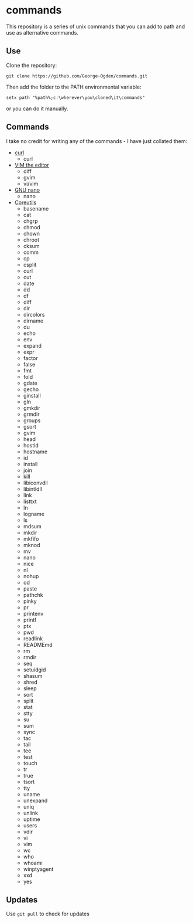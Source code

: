 # commands

This repository is a series of unix commands that you can add to path and use as alternative commands.

## Use

Clone the repository:
```
git clone https://github.com/George-Ogden/commands.git
```
Then add the folder to the PATH environmental variable:
```
setx path "%path%;c:\wherever\you\cloned\it\commands"
```
or you can do it manually.

## Commands

I take no credit for writing any of the commands - I have just collated them:
- [curl](https://curl.haxx.se/)
    - curl
- [VIM the editor](https://www.vim.org/)
    - diff
    - gvim
    - vi/vim
- [GNU nano](https://www.nano-editor.org/)
    - nano
- [Coreutils](https://www.gnu.org/software/coreutils/)
    - basename
	- cat
	- chgrp
	- chmod
	- chown
	- chroot
	- cksum
	- comm
	- cp
	- csplit
	- curl
	- cut
	- date
	- dd
	- df
	- diff
	- dir
	- dircolors
	- dirname
	- du
	- echo
	- env
	- expand
	- expr
	- factor
	- false
	- fmt
	- fold
	- gdate
	- gecho
	- ginstall
	- gln
	- gmkdir
	- grmdir
	- groups
	- gsort
	- gvim
	- head
	- hostid
	- hostname
	- id
	- install
	- join
	- kill
	- libiconvdll
	- libintldll
	- link
	- listtxt
	- ln
	- logname
	- ls
	- mdsum
	- mkdir
	- mkfifo
	- mknod
	- mv
	- nano
	- nice
	- nl
	- nohup
	- od
	- paste
	- pathchk
	- pinky
	- pr
	- printenv
	- printf
	- ptx
	- pwd
	- readlink
	- READMEmd
	- rm
	- rmdir
	- seq
	- setuidgid
	- shasum
	- shred
	- sleep
	- sort
	- split
	- stat
	- stty
	- su
	- sum
	- sync
	- tac
	- tail
	- tee
	- test
	- touch
	- tr
	- true
	- tsort
	- tty
	- uname
	- unexpand
	- uniq
	- unlink
	- uptime
	- users
	- vdir
	- vi
	- vim
	- wc
	- who
	- whoami
	- winptyagent
	- xxd
	- yes

## Updates

Use `git pull` to check for updates
